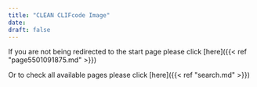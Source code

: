 ```yaml
---
title: "CLEAN CLIFcode Image"
date:
draft: false
---
```


If you are not being redirected to the start page please click
[here]({{< ref "page5501091875.md" >}})

Or to check all available pages please click
[here]({{< ref "search.md" >}})

<!--
Used regex: \.md\) - 1190 matches
-->
